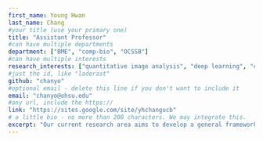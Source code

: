 ```yaml
---
first_name: Young Hwan 
last_name: Chang
#your title (use your primary one)
title: "Assistant Professor" 
#can have multiple departments
department: ["BME", "comp-bio", "OCSSB"]   
#can have multiple interests 
research_interests: ["quantitative image analysis", "deep learning", "control theory", "mutiplexed imaging"]  
#just the id, like "laderast"
github: "chanyo"
#optional email - delete this line if you don't want to include it
email: "chanyo@ohsu.edu"
#any url, include the https:// 
link: "https://sites.google.com/site/yhchangucb"   
# a little bio - no more than 200 characters. We may integrate this.
excerpt: "Our current research area aims to develop a general framework for quantifying multi-scaling imaging. Special emphasis will be on developing a novel image analysis tool to understand spatial distribution of cancer cells and their interactions. We will use and adapt state-of-art machine learning/deep learning techniques for exploratory data analysis by rigorous data integration." 
---
```

